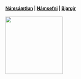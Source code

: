 #### [Námsáætlun](https://github.com/vefhonnun/21V/blob/main/VEF%C3%9E2VH05BU_V21-2.pdf) |  [Námsefni](https://github.com/vefgrunnur/21V/wiki) | [Bjargir](https://github.com/vefgrunnur/21V/wiki/Bjargir)

<img src="https://github.com/vefhonnun/21V/blob/main/S%C3%BDnid%C3%A6mi/img/21VHB-logo.jpg" width="180" height="180" />
